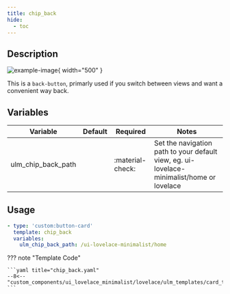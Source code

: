 ```yaml
---
title: chip_back
hide:
  - toc
---
```

<!-- markdownlint-disable MD046 -->
## Description

![example-image](../../assets/img/ulm_chips/chip_back.png){ width="500" }

This is a `back-button`, primarly used if you switch between views and want a convenient way back.

## Variables

| Variable | Default | Required         | Notes             |
|----------|---------|------------------|-------------------|
| ulm_chip_back_path     |         | :material-check: | Set the navigation path to your default view, eg. ui-lovelace-minimalist/home or lovelace |

## Usage

```yaml
- type: 'custom:button-card'
  template: chip_back
  variables:
    ulm_chip_back_path: /ui-lovelace-minimalist/home
```

??? note "Template Code"

    ```yaml title="chip_back.yaml"
    --8<-- "custom_components/ui_lovelace_minimalist/lovelace/ulm_templates/card_templates/chips/chip_back.yaml"
    ```
